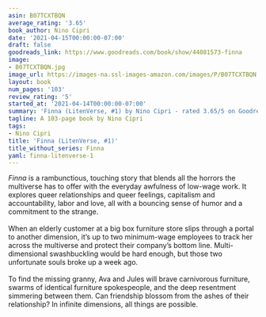 ```yaml
---
asin: B07TCXTBQN
average_rating: '3.65'
book_author: Nino Cipri
date: '2021-04-15T00:00:00-07:00'
draft: false
goodreads_link: https://www.goodreads.com/book/show/44081573-finna
image:
- B07TCXTBQN.jpg
image_url: https://images-na.ssl-images-amazon.com/images/P/B07TCXTBQN.01._SCLZZZZZZZ.jpg
layout: book
num_pages: '103'
review_rating: '5'
started_at: '2021-04-14T00:00:00-07:00'
summary: 'Finna (LitenVerse, #1) by Nino Cipri - rated 3.65/5 on Goodreads'
tagline: A 103-page book by Nino Cipri
tags:
- Nino Cipri
title: 'Finna (LitenVerse, #1)'
title_without_series: Finna
yaml: finna-litenverse-1
---
```


<i>Finna</i> is a rambunctious, touching story that blends all the horrors the multiverse has to offer with the everyday awfulness of low-wage work. It explores queer relationships and queer feelings, capitalism and accountability, labor and love, all with a bouncing sense of humor and a commitment to the strange.<br /><br />When an elderly customer at a big box furniture store slips through a portal to another dimension, it’s up to two minimum-wage employees to track her across the multiverse and protect their company’s bottom line. Multi-dimensional swashbuckling would be hard enough, but those two unfortunate souls broke up a week ago.<br /><br />To find the missing granny, Ava and Jules will brave carnivorous furniture, swarms of identical furniture spokespeople, and the deep resentment simmering between them. Can friendship blossom from the ashes of their relationship? In infinite dimensions, all things are possible.